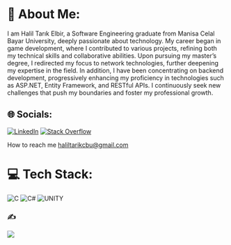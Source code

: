 # 💫 About Me:
I am Halil Tarık Elbir, a Software Engineering graduate from Manisa Celal Bayar University, deeply passionate about technology. My career began in game development, where I contributed to various projects, refining both my technical skills and collaborative abilities. Upon pursuing my master’s degree, I redirected my focus to network technologies, further deepening my expertise in the field. In addition, I have been concentrating on backend development, progressively enhancing my proficiency in technologies such as ASP.NET, Entity Framework, and RESTful APIs. I continuously seek new challenges that push my boundaries and foster my professional growth.


## 🌐 Socials:
[![LinkedIn](https://img.shields.io/badge/LinkedIn-%230077B5.svg?logo=linkedin&logoColor=white)](https://linkedin.com/in/linkedin.com/in/halil-tarik-elbir) [![Stack Overflow](https://img.shields.io/badge/-Stackoverflow-FE7A16?logo=stack-overflow&logoColor=white)](https://stackoverflow.com/users/21309023) 

How to reach me haliltarikcbu@gmail.com 

# 💻 Tech Stack:
![C](https://img.shields.io/badge/c-%2300599C.svg?style=for-the-badge&logo=c&logoColor=white) ![C#](https://img.shields.io/badge/c%23-%23239120.svg?style=for-the-badge&logo=c-sharp&logoColor=white) ![UNITY](https://img.shields.io/badge/Unity-%2320232a.svg?style=for-the-badge&logo=unity&logoColor=white)


### ✍️ 
![](https://quotes-github-readme.vercel.app/api?type=horizontal&theme=radical)

<!-- Proudly created with GPRM ( https://gprm.itsvg.in ) -->
